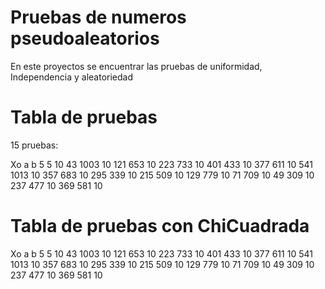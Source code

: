 # Pruebas de numeros pseudoaleatorios

En este proyectos se encuentrar las pruebas de uniformidad, Independencia y aleatoriedad

# Tabla de pruebas
15 pruebas:

Xo a b
5 5 10
43 1003 10
121 653 10
223 733 10
401 433 10
377 611 10
541 1013 10
357 683 10
295 339 10
215 509 10
129 779 10
71 709 10
49 309 10
237 477 10
369 581 10

# Tabla de pruebas con ChiCuadrada

Xo a b
5 5 10
43 1003 10
121 653 10
223 733 10
401 433 10
377 611 10
541 1013 10
357 683 10
295 339 10
215 509 10
129 779 10
71 709 10
49 309 10
237 477 10
369 581 10
